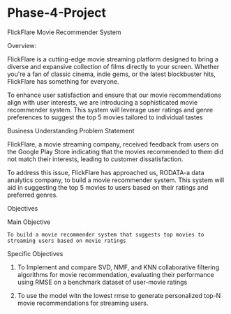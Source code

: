 # Phase-4-Project
FlickFlare Movie Recommender System

Overview:

FlickFlare is a cutting-edge movie streaming platform designed to bring a diverse and expansive collection of films directly to your screen. Whether you're a fan of classic cinema, indie gems, or the latest blockbuster hits, FlickFlare has something for everyone.

To enhance user satisfaction and ensure that our movie recommendations align with user interests, we are introducing a sophisticated movie recommender system. This system will leverage user ratings and genre preferences to suggest the top 5 movies tailored to individual tastes

Business Understanding
 Problem Statement

FlickFlare, a movie streaming company, received feedback from users on the Google Play Store indicating that the movies recommended to them did not match their interests, leading to customer dissatisfaction.

To address this issue, FlickFlare has approached us, RODATA-a data analytics company, to build a movie recommender system. This system will aid in suggesting the top 5 movies to users based on their ratings and preferred genres.

 Objectives

 Main Objective

    To build a movie recommender system that suggests top movies to streaming users based on movie ratings

Specific Objectives

1. To Implement and compare SVD, NMF, and KNN collaborative filtering algorithms for movie recommendation, evaluating their performance using RMSE on a benchmark dataset of user-movie ratings

2. To use the model witn the lowest rmse  to generate personalized top-N movie recommendations for streaming users.
